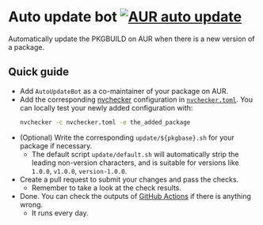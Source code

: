 # Auto update bot [![AUR auto update](https://github.com/arch4edu/aur-auto-update/actions/workflows/update.yml/badge.svg)](https://github.com/arch4edu/aur-auto-update/actions/workflows/update.yml)
Automatically update the PKGBUILD on AUR when there is a new version of a package.

## Quick guide

* Add `AutoUpdateBot` as a co-maintainer of your package on AUR.
* Add the corresponding [nvchecker](https://github.com/lilydjwg/nvchecker) configuration in [`nvchecker.toml`](https://github.com/arch4edu/aur-auto-update/blob/main/nvchecker.toml). You can locally test your newly added configuration with:
  ```sh
  nvchecker -c nvchecker.toml -e the_added_package
  ```
* (Optional) Write the corresponding `update/${pkgbase}.sh` for your package if necessary.
  * The default script `update/default.sh` will automatically strip the leading non-version characters, and is suitable for versions like `1.0.0`, `v1.0.0`, `version-1.0.0`.
* Create a pull request to submit your changes and pass the checks.
  * Remember to take a look at the check results.
* Done. You can check the outputs of [GitHub Actions](https://github.com/arch4edu/aur-auto-update/actions) if there is anything wrong.
  * It runs every day.
